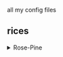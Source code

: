 all my config files

## rices
<details>
  <summary>Rose-Pine</summary>
  
  
![not_found](/images/pine-rose-rice.png)
![not_found](/images/pine-rose-rice2.png)
![not_found](/images/pine-rose-rice3.png)
![not_found](/images/pine-rose-rice4.png)
![not_found](/images/pine-rose-rice5.png)

gnome extentions:
    blur my shell
    dash to dock
    gnome clipboard
    logo menu
    pop shell
    remove app menu
    top bar organizer
    unite
    user theme
    aylur's widgets
    workspace matrix
    Rounded Window Corners


themes for: 

    gnome (/gnome/rices/rose-pine)
    	gtk3
    	gtk4
    	gnome-shell
    	icons
    
	vscode (extentions + /vscodium/vscode_config)
	nvim (mainly from nvChad)
	text editor (gnome/rices/rose-pine/usr....../style.xml)
	alacritty (themes need to be set manually in the .config/alacritty folder)
	ranger (themes need to be set manually in the .config/alacritty folder)
	fierfox (extention)
	tmux
	duckduckgo


## tmux
i install the catppuccin theme for tmux because it looks better then replace the color scheme in theme plugins folder with
```conf
thm_bg="#191724"
thm_fg="#e0def4"
thm_cyan="#9ccfd8"
thm_black="#191724"
thm_gray="#26233a"
thm_magenta="#c4a7e7"
thm_pink="#eb6f92"
thm_red="#de3967"
thm_green="#9ccfd8"
thm_yellow="#f6c177"
thm_blue="#31748f"
thm_orange="#ebbcba"
thm_black4="#6e6a86"
```

plugins folder path example: 

the full config is ~/.config/tmux/plugins/<theme_plugin_name>/color_scheme.tmuxtheme

in my case it was ~/.config/tmux/plugins/tmux/catppuccin-mocha.tmuxtheme

## Font
jetbrains nerd font: https://www.nerdfonts.com/font-downloads

## duckduckgo

1. Visit <https://duckduckgo.com>
2. Right click and select the “Inspect” button.
3. Select the “Console” tab.
4. If you are using Firefox, type `allow pasting`.
5. Enter one of the following scripts

for rose-pine:
```js
const theme = [
	'1=-1', 'at=-1', 'ao=-1', 'aq=-1', 'ak=-1', 'ax=-1', 'av=1', 'ap=-1', 'au=-1', 'ay=b', 'ae=-1', '18=1',
	'7=191724', 'j=191724', '9=9ccfd8', 'x=31748f', 'aa=c4a7e7', '8=e0def4', '21=191724',
];

for (const item of theme) {
	document.cookie = `${item}; max-age=126144000; samesite=lax; secure`;
}
```

## zsh
syntax highlighting
suggestions


## aditional
random pokemon on terminal launch: https://github.com/Findarato/pokemon-colorscripts
pipes.sh: yay -S pipes.sh

</details>
